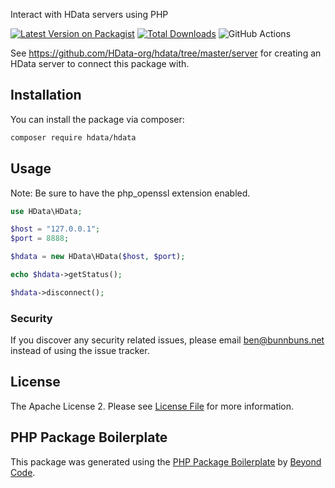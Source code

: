 Interact with HData servers using PHP

[![Latest Version on Packagist](https://img.shields.io/packagist/v/hdata/hdata.svg?style=flat-square)](https://packagist.org/packages/hdata/hdata)
[![Total Downloads](https://img.shields.io/packagist/dt/hdata/hdata.svg?style=flat-square)](https://packagist.org/packages/hdata/hdata)
![GitHub Actions](https://github.com/hdata-org/php-hdata/actions/workflows/main.yml/badge.svg)

See https://github.com/HData-org/hdata/tree/master/server for creating an HData server to connect this package with.

## Installation

You can install the package via composer:

```bash
composer require hdata/hdata
```

## Usage

Note: Be sure to have the php_openssl extension enabled.

```php
use HData\HData;

$host = "127.0.0.1";
$port = 8888;

$hdata = new HData\HData($host, $port);

echo $hdata->getStatus();

$hdata->disconnect();
```

### Security

If you discover any security related issues, please email ben@bunnbuns.net instead of using the issue tracker.

## License

The Apache License 2. Please see [License File](LICENSE.md) for more information.

## PHP Package Boilerplate

This package was generated using the [PHP Package Boilerplate](https://laravelpackageboilerplate.com) by [Beyond Code](http://beyondco.de/).
